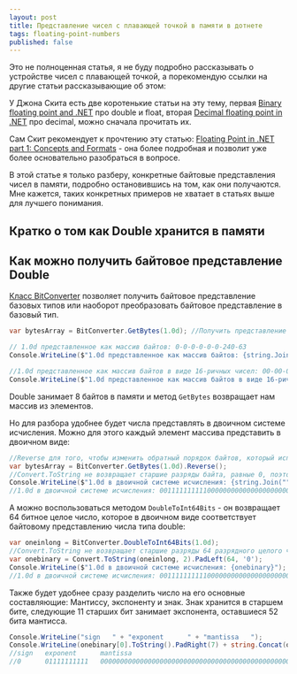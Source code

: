 ```yaml
---
layout: post
title: Представление чисел с плавающей точкой в памяти в дотнете
tags: floating-point-numbers
published: false
---
```


Это не полноценная статья, я не буду подробно рассказывать о устройстве чисел с плавающей точкой, а порекомендую ссылки на другие статьи рассказывающие об этом:

У Джона Скита есть две коротенькие статьи на эту тему, первая [Binary floating point and .NET](https://csharpindepth.com/Articles/FloatingPoint) про double и float, вторая [Decimal floating point in .NET](https://csharpindepth.com/Articles/Decimal) про decimal, можно сначала прочитать их.

Сам Скит рекомендует к прочтению эту статью: [Floating Point in .NET part 1: Concepts and Formats](https://www.extremeoptimization.com/resources/Articles/FPDotNetConceptsAndFormats.aspx) - она  более подробная и позволит уже более основательно разобраться в вопросе.

В этой статье я только разберу, конкретные байтовые представления чисел в памяти, подробно остановившись на том, как они получаются. Мне кажется, таких конкретных примеров не хватает в статьях выше для лучшего понимания.

## Кратко о том как Double хранится в памяти 



## Как можно получить байтовое представление Double
[Класс BitConverter](https://docs.microsoft.com/ru-ru/dotnet/api/system.bitconverter?view=netframework-4.8) позволяет получить байтовое представление базовых типов или наоборот преобразовать байтовое представление в базовый тип.

```csharp
var bytesArray = BitConverter.GetBytes(1.0d); //Получить представление 1 типа double в виде массива байт

// 1.0d представленное как массив байтов: 0-0-0-0-0-0-240-63
Console.WriteLine($"1.0d представленное как массив байтов: {string.Join("-", bytesArray)}"); 

//1.0d представленное как массив байтов в виде 16-ричных чисел: 00-00-00-00-00-00-F0-3F
Console.WriteLine($"1.0d представленное как массив байтов в виде 16-ричных чисел: {BitConverter.ToString(bytesArray)}"); 
```

Double занимает 8 байтов в памяти и метод `GetBytes` возвращает нам массив из элементов.

Но для разбора удобнее будет числа представлять в двоичном системе исчисления. Можно для этого каждый элемент массива представить в двоичном виде:

```csharp
//Reverse для того, чтобы изменить обратный порядок байтов, который используется процессором, на прямой
var bytesArray = BitConverter.GetBytes(1.0d).Reverse();
//Convert.ToString не возвращает старшие разряды байта, равные 0, поэтому используем PadLeft
Console.WriteLine($"1.0d в двоичной системе исчисления: {string.Join("", bytesArray.Select(ba => Convert.ToString(ba, 2).PadLeft(8, '0')))}"); 
//1.0d в двоичной системе исчисления: 0011111111110000000000000000000000000000000000000000000000000000
```

А можно воспользоваться методом `DoubleToInt64Bits` - он возвращает 64 битное целое число, которое в двоичном виде соответствует байтовому представлению числа типа double:

```csharp
var oneinlong = BitConverter.DoubleToInt64Bits(1.0d);
//Convert.ToString не возвращает старшие разряды 64 разрядного целого числа, равные 0, поэтому используем PadLeft
var onebinary = Convert.ToString(oneinlong, 2).PadLeft(64, '0');
Console.WriteLine($"1.0d в двоичной системе исчисления: {onebinary}");
//1.0d в двоичной системе исчисления: 0011111111110000000000000000000000000000000000000000000000000000
```
Также будет удобнее сразу разделить число на его основные составляющие: Мантиссу, экспоненту и знак. Знак хранится в старшем бите, следующие 11 старших бит занимает экспонента, оставшиеся 52 бита мантисса.

```csharp
Console.WriteLine("sign   " + "exponent      " + "mantissa   ");
Console.WriteLine(onebinary[0].ToString().PadRight(7) + string.Concat(onebinary.Skip(1).Take(11)).PadRight(14) + string.Concat(onebinary.Skip(12).Take(52)));
//sign   exponent      mantissa   
//0      01111111111   0000000000000000000000000000000000000000000000000000
```
